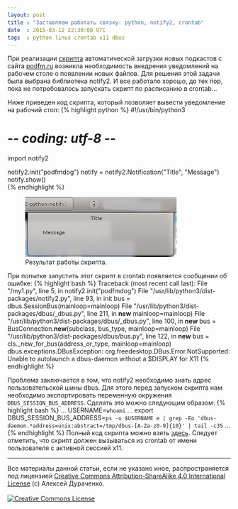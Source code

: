 ```yaml
---
layout: post
title : "Заставляем работать связку: python, notify2, crontab"
date  : 2015-03-12 22:30:00 UTC
tags  : python linux crontab x11 dbus
---
```


При реализации [скрипта](https://github.com/AlekseyDurachenko/podfmdog)
автоматической загрузки новых подкастов с сайта [podfm.ru](http://podfm.ru)
возникла необходимость внедрения уведомлений на рабочем столе о появлении новых файлов. 
Для решения этой задачи была выбрана библиотека notify2. И все работало хорошо, до тех пор, 
пока не потребовалось запускать скрипт по расписанию в crontab...

<!--more-->

Ниже приведен код скрипта, который позволяет вывести уведомление на рабочий стол:
{% highlight python %}
#!/usr/bin/python3
# -*- coding: utf-8 -*-
import notify2

notify2.init("podfmdog")
notify = notify2.Notification("Title", "Message")
notify.show()                  
{% endhighlight %}

<figure>
<img src="/img/posts/2015-03-12-python-notify2-crontab/screenshot-notify2.png">
<figcaption>Результат работы скрипта.</figcaption>
</figure>


При попытке запустить этот скрипт в crontab появляется сообщении об ошибке:
{% highlight bash %}
Traceback (most recent call last):
  File "<PATH>/my1.py", line 5, in <module>
    notify2.init("podfmdog")
  File "/usr/lib/python3/dist-packages/notify2.py", line 93, in init
    bus = dbus.SessionBus(mainloop=mainloop)
  File "/usr/lib/python3/dist-packages/dbus/_dbus.py", line 211, in __new__
    mainloop=mainloop)
  File "/usr/lib/python3/dist-packages/dbus/_dbus.py", line 100, in __new__
    bus = BusConnection.__new__(subclass, bus_type, mainloop=mainloop)
  File "/usr/lib/python3/dist-packages/dbus/bus.py", line 122, in __new__
    bus = cls._new_for_bus(address_or_type, mainloop=mainloop)
dbus.exceptions.DBusException: org.freedesktop.DBus.Error.NotSupported: Unable to autolaunch a dbus-daemon without a $DISPLAY for X11
{% endhighlight %}

Проблема заключается в том, что notify2 необходимо знать адрес пользовательской
шины dbus. Для этого перед запуском скрипта нам необходимо экспортировать 
переменную окружения `DBUS_SESSION_BUS_ADDRESS`. Сделать это можно следующим образом:
{% highlight bash %}
...
USERNAME=`whoami`
...
export DBUS_SESSION_BUS_ADDRESS=`ps -u $USERNAME e | grep -Eo 'dbus-daemon.*address=unix:abstract=/tmp/dbus-[A-Za-z0-9]{10}' | tail -c35`
...
{% endhighlight %}
Полный код скрипта можно взять [здесь](https://gist.github.com/AlekseyDurachenko/2027114608e4863eb038). 
Следует отметить, что скрипт должен вызываться из crontab от имени пользователя с активной 
сессией x11.


<hr>
<div class="copyright">
Все материалы данной статьи, если не указано иное, распространяется под лицензией <a rel="license" href="http://creativecommons.org/licenses/by-sa/4.0/">Creative Commons Attribution-ShareAlike 4.0 International License</a>
(c) Алексей Дураченко.
<br>
<br>
<a rel="license" href="http://creativecommons.org/licenses/by-sa/4.0/"><img alt="Creative Commons License" style="border-width:0" src="https://i.creativecommons.org/l/by-sa/4.0/88x31.png" /></a>
</div>

